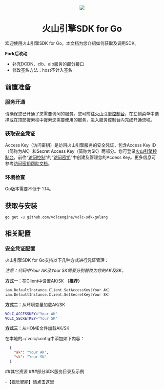 <h1 align="center"><img src="https://iam.volccdn.com/obj/volcengine-public/pic/volcengine-icon.png"></h1>
<h1 align="center">火山引擎SDK for Go</h1> 
欢迎使用火山引擎SDK for Go，本文档为您介绍如何获取及调用SDK。


******Fork后改动******
- 补充DCDN、clb、alb服务的部分接口
- 修改签名方法：host不计入签名

## 前置准备
### 服务开通
请确保您已开通了您需要访问的服务。您可前往[火山引擎控制台](https://console.volcengine.com/ )，在左侧菜单中选择或在顶部搜索栏中搜索您需要使用的服务，进入服务控制台内完成开通流程。
### 获取安全凭证
Access Key（访问密钥）是访问火山引擎服务的安全凭证，包含Access Key ID（简称为AK）和Secret Access Key（简称为SK）两部分。您可登录[火山引擎控制台](https://console.volcengine.com/ )，前往“[访问控制](https://console.volcengine.com/iam )”的“[访问密钥](https://console.volcengine.com/iam/keymanage/ )”中创建及管理您的Access Key。更多信息可参考[访问密钥帮助文档](https://www.volcengine.com/docs/6291/65568 )。
### 环境检查
Go版本需要不低于 1.14。

## 获取与安装
```go get -u github.com/volcengine/volc-sdk-golang```

## 相关配置
### 安全凭证配置
火山引擎SDK for Go支持以下几种方式进行凭证管理：

*注意：代码中Your AK及Your SK需要分别替换为您的AK及SK。*

**方式一**：在Client中设置AK/SK **（推荐）**
```go
iam.DefaultInstance.Client.SetAccessKey(Your AK)
iam.DefaultInstance.Client.SetSecretKey(Your SK)	
```

**方式二**：从环境变量加载AK/SK
  ```bash
  VOLC_ACCESSKEY="Your AK"  
  VOLC_SECRETKEY="Your SK"
  ```
**方式三**：从HOME文件加载AK/SK

在本地的~/.volc/config中添加如下内容：
  ```json
    {
      "ak": "Your AK",
      "sk": "Your SK"
    }
  ```

##其它资源
###部分SDK服务目录及示例

-【视觉智能】请点击[这里](service/visual/README.md)